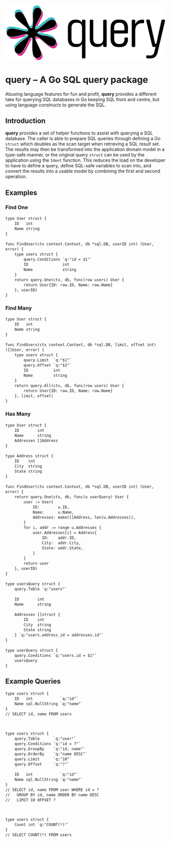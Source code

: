 ![query](logo.svg)

# **query** – A Go SQL query package

Abusing language features for fun and profit, **query** provides a different take for querying SQL databases in Go keeping SQL front and centre, but using language constructs to generate the SQL.

## Introduction

**query** provides a set of helper functions to assist with querying a SQL database. The caller is able to prepare SQL queries through defining a Go `struct` which doubles as the scan target when retrieving a SQL result set. The results may then be transformed into the application domain model in a type-safe manner, or the original query `struct` can be used by the application using the `Ident` function. This reduces the load on the developer to have to define a query, define SQL-safe variables to scan into, and convert the results into a usable model by combining the first and second operation.

## Examples

### Find One

    type User struct {
        ID   int
        Name string
    }

    func FindUser(ctx context.Context, db *sql.DB, userID int) (User, error) {
        type users struct {
            query.Conditions `q:"id = $1"`
            ID               int
            Name             string
        }
        return query.One(ctx, db, func(row users) User {
            return User{ID: row.ID, Name: row.Name}
        }, userID)
    }

### Find Many

    type User struct {
        ID   int
        Name string
    }

    func FindUsers(ctx context.Context, db *sql.DB, limit, offset int) ([]User, error) {
        type users struct {
            query.Limit  `q:"$1"`
            query.Offset `q:"$2"`
            ID           int
            Name         string
        }
        return query.All(ctx, db, func(row users) User {
            return User{ID: row.ID, Name: row.Name}
        }, limit, offset)
    }

### Has Many

    type User struct {
        ID        int
        Name      string
        Addresses []Address
    }

    type Address struct {
        ID    int
        City  string
        State string
    }

    func FindUser(ctx context.Context, db *sql.DB, userID int) (User, error) {
        return query.One(ctx, db, func(u userQuery) User {
            user := User{
                ID:        u.ID,
                Name:      u.Name,
                Addresses: make([]Address, len(u.Addresses)),
            }
            for i, addr := range u.Addresses {
                user.Addresses[i] = Address{
                    ID:    addr.ID,
                    City:  addr.City,
                    State: addr.State,
                }
            }
            return user
        }, userID)
    }

    type usersQuery struct {
        query.Table `q:"users"`

        ID        int
        Name      string

        Addresses []struct {
            ID    int
            City  string
            State string
        } `q:"users.address_id = addresses.id"`
    }

    type userQuery struct {
        query.Conditions `q:"users.id = $1"`
        usersQuery
    }

## Example Queries

    type users struct {
        ID   int            `q:"id"`
        Name sql.NullString `q:"name"`
    }
    // SELECT id, name FROM users

&nbsp;

    type users struct {
        query.Table      `q:"user"`
        query.Conditions `q:"id = ?"`
        query.GroupBy    `q:"id, name"`
        query.OrderBy    `q:"name DESC"`
        query.Limit      `q:"10"`
        query.Offset     `q:"?"`

        ID   int            `q:"id"`
        Name sql.NullString `q:"name"`
    }
    // SELECT id, name FROM user WHERE id = ?
    //   GROUP BY id, name ORDER BY name DESC
    //   LIMIT 10 OFFSET ?

&nbsp;

    type users struct {
        Count int `q:"COUNT(*)"`
    }
    // SELECT COUNT(*) FROM users
